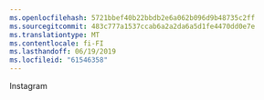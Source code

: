 ```yaml
---
ms.openlocfilehash: 5721bbef40b22bbdb2e6a062b096d9b48735c2ff
ms.sourcegitcommit: 483c777a1537ccab6a2a2da6a5d1fe4470dd0e7e
ms.translationtype: MT
ms.contentlocale: fi-FI
ms.lasthandoff: 06/19/2019
ms.locfileid: "61546358"
---
```

Instagram